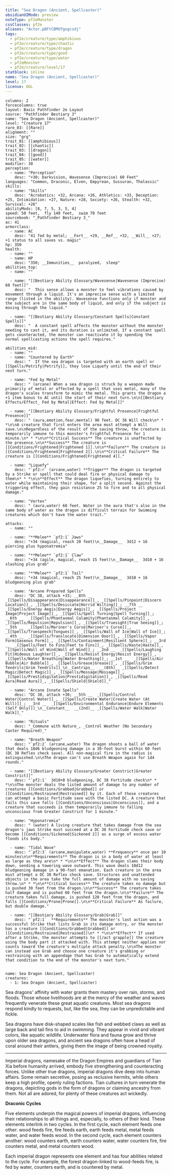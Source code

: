 ```yaml
---
title: "Sea Dragon (Ancient, Spellcaster)"
obsidianUIMode: preview
noteType: pf2eMonster
cssClasses: pf2e
aliases: "Actor.pBFtCBMUfgogcsdj" 
tags:
  - pf2e/creature/type/amphibious
  - pf2e/creature/type/chaotic
  - pf2e/creature/type/dragon
  - pf2e/creature/type/good
  - pf2e/creature/type/water
  - pf2eMonster
  - pf2e/creature/level/17
statblock: inline
name: "Sea Dragon (Ancient, Spellcaster)"
level: 17
license: OGL
---
```


```statblock
columns: 2
forcecolumns: true
layout: Basic Pathfinder 2e Layout
source: "Pathfinder Bestiary 3"
name: "Sea Dragon (Ancient, Spellcaster)"
level: "Creature 17"
rare_03: [[Rare]]
alignment: ""
size: "grg"
trait_01: [[amphibious]]
trait_02: [[chaotic]]
trait_03: [[dragon]]
trait_04: [[good]]
trait_05: [[water]]
modifier: 30
perception:
  - name: "Perception"
    desc: "+30; Darkvision, Wavesense (Imprecise) 60 Feet"
languages: "Common, Draconic, Elven, Empyrean, Sussuran, Thalassic"
skills:
  - name: "Skills"
    desc: "Acrobatics: +32, Arcana: +26, Athletics: +33, Deception: +25, Intimidation: +27, Nature: +28, Society: +26, Stealth: +32, Survival: +26"
abilityMods: [8, 7, 5, 3, 5, 4]
speed: 50 feet,  fly 140 feet,  swim 70 feet
sourcebook: "_Pathfinder Bestiary 3_"
ac: 41
armorclass:
  - name: AC
    desc: "41 fed by metal; __Fort__ +29, __Ref__ +32, __Will__ +27; +1 status to all saves vs. magic"
hp: 350
health:
  - name: ""
  - name: HP
    desc: "350; __Immunities__  paralyzed,  sleep"
abilities_top:
  - name: ""

  - name: "[[Bestiary Ability Glossary/Wavesense|Wavesense (Imprecise) 60 feet]]"
    desc: "  This sense allows a monster to feel vibrations caused by movement through a liquid. It's an imprecise sense with a limited range (listed in the ability). Wavesense functions only if monster and the subject are in the same body of liquid, and only if the subject is moving through the liquid."

  - name: "[[Bestiary Ability Glossary/Constant Spells|Constant Spells]]"
    desc: "  A constant spell affects the monster without the monster needing to cast it, and its duration is unlimited. If a constant spell gets counteracted, the monster can reactivate it by spending the normal spellcasting actions the spell requires."

abilities_mid:
  - name: ""
  - name: "Countered by Earth"
    desc: "  If the sea dragon is targeted with an earth spell or [[Spells/Petrify|Petrify]], they lose Liquefy until the end of their next turn."

  - name: "Fed by Metal"
    desc: " (arcane) When a sea dragon is struck by a weapon made primarily of metal or affected by a spell that uses metal, many of the dragon's scales transform to mimic the metal. This grants the dragon a +1 item bonus to AC until the start of their next turn.\n\n[[Bestiary Effects/Effect_ Fed by Metal|Effect: Fed by Metal]]"

  - name: "[[Bestiary Ability Glossary/Frightful Presence|Frightful Presence]]"
    desc: " (aura,emotion,fear,mental) 90 feet. DC 36 Will check\n* * *\n\nA creature that first enters the area must attempt a Will save.\n\nRegardless of the result of the saving throw, the creature is temporarily immune to this monster's Frightful Presence for 1 minute.\n* * *\n\n**Critical Success** The creature is unaffected by the presence.\n\n**Success** The creature is [[Conditions/Frightened|Frightened 1]].\n\n**Failure** The creature is [[Conditions/Frightened|Frightened 2]].\n\n**Critical Failure** The creature is [[Conditions/Frightened|Frightened 4]]."

  - name: "Liquefy"
    desc: "`pf2:r` (arcane,water) **Trigger** The dragon is targeted by a Strike or spell that could deal fire or physical damage to them\n* * *\n\n**Effect** The dragon liquefies, turning entirely to water while maintaining their shape, for a split second. Against the triggering effect, they gain resistance 25 to fire and to all physical damage."

  - name: "Vortex"
    desc: " (aura,water) 60 feet. Water in the aura that's also in the same body of water as the dragon is difficult terrain for Swimming creatures which don't have the water trait."

attacks:
  - name: ""

  - name: "**Melee** `pf2:1` Jaws"
    desc: "+34 (magical, reach 20 feet)\n__Damage__  3d12 + 16 piercing plus hyponatremia"

  - name: "**Melee** `pf2:1` Claw"
    desc: "+34 (agile, magical, reach 15 feet)\n__Damage__  3d10 + 16 slashing plus grab"

  - name: "**Melee** `pf2:1` Tail"
    desc: "+34 (magical, reach 25 feet)\n__Damage__  3d10 + 16 bludgeoning plus grab"

  - name: "Arcane Prepared Spells"
    desc: "DC 38, attack +33; __8th __  _[[Spells/Disappearance|Disappearance]]_, _[[Spells/Pinpoint|Discern Location]]_, _[[Spells/Desiccate|Horrid Wilting]]_; __7th __  _[[Spells/Energy Aegis|Energy Aegis]]_, _[[Spells/Project Image|Project Image]]_, _[[Spells/Spell Turning|Spell Turning]]_; __6th __  _[[Spells/Phantasmal Calamity|Phantasmal Calamity]]_, _[[Spells/Repulsion|Repulsion]]_, _[[Spells/Truesight|True Seeing]]_; __5th __  _[[Spells/Mariner's Curse|Mariner's Curse]]_, _[[Spells/Truespeech|Tongues]]_, _[[Spells/Wall of Ice|Wall of Ice]]_; __4th __  _[[Spells/Translocate|Dimension Door]]_, _[[Spells/Vapor Form|Gaseous Form]]_, _[[Spells/Containment|Resilient Sphere]]_; __3rd __  _[[Spells/Feet to Fins|Feet to Fins]]_, _[[Spells/Haste|Haste]]_, _[[Spells/Wall of Wind|Wall of Wind]]_; __2nd __  _[[Spells/Laughing Fit|Hideous Laughter]]_, _[[Spells/Resist Energy|Resist Energy]]_, _[[Spells/Water Breathing|Water Breathing]]_; __1st __  _[[Spells/Air Bubble|Air Bubble]]_, _[[Spells/Grease|Grease]]_, _[[Spells/Grim Tendrils|Grim Tendrils]]_\n__Cantrips__  __(8th)__ _[[Spells/Detect Magic|Detect Magic]]_, _[[Spells/Message|Message]]_, _[[Spells/Prestidigitation|Prestidigitation]]_, _[[Spells/Read Aura|Read Aura]]_, _[[Spells/Shield|Shield]]_"

  - name: "Arcane Innate Spells"
    desc: "DC 38, attack +30; __5th __  _[[Spells/Control Water|Control Water]]_, _[[Spells/Create Water|Create Water (At Will)]]_; __3rd __  _[[Spells/Environmental Endurance|Endure Elements (Self Only)]]_\n__Constant__  __(2nd)__ _[[Spells/Water Walk|Water Walk]]_"

  - name: "Rituals"
    desc: "_Commune with Nature_, _Control Weather (No Secondary Caster Required)_"

  - name: "Breath Weapon"
    desc: "`pf2:2` (arcane,water) The dragon shoots a ball of water that deals 18d6 bludgeoning damage in a 30-foot burst within 60 feet (DC 38 Reflex check save). All non-magical fire in the radius is extinguished.\n\nThe dragon can't use Breath Weapon again for 1d4 rounds."

  - name: "[[Bestiary Ability Glossary/Greater Constrict|Greater Constrict]]"
    desc: "`pf2:1`  3d10+8 bludgeoning, DC 38 Fortitude check\n* * *\n\nThe monster deals the listed amount of damage to any number of creatures [[Conditions/Grabbed|Grabbed]] or [[Conditions/Restrained|Restrained]] by it. Each of those creatures can attempt a basic Fortitude save with the listed DC. A creature that fails this save falls [[Conditions/Unconscious|Unconscious]], and a creature that succeeds is then temporarily immune to falling unconscious from Greater Constrict for 1 minute."

  - name: "Hyponatremia"
    desc: " (water) A living creature that takes damage from the sea dragon's jaws Strike must succeed at a DC 38 Fortitude check save or become [[Conditions/Sickened|Sickened 2]] as a surge of excess water floods its body."

  - name: "Tidal Wave"
    desc: "`pf2:3` (arcane,manipulate,water) **Frequency** once per 10 minutes\n\n**Requirements** The dragon is in a body of water at least as large as they are\n* * *\n\n**Effect** The dragon slams their body down, sending a towering wave outward. This wave deals 10d12 bludgeoning damage in a 90-foot emanation. Each creature in the area must attempt a DC 38 Reflex check save. Structures and unattended objects in the area take the full amount of damage with no saving throw.\n* * *\n\n**Critical Success** The creature takes no damage but is pushed 30 feet from the dragon.\n\n**Success** The creature takes half damage and is pushed 60 feet from the dragon.\n\n**Failure** The creature takes full damage, is pushed 120 feet from the dragon, and falls [[Conditions/Prone|Prone]].\n\n**Critical Failure** As failure, but double damage."

  - name: "[[Bestiary Ability Glossary/Grab|Grab]]"
    desc: "`pf2:1`  **Requirements** The monster's last action was a successful Strike that lists Grab in its damage entry, or the monster has a creature [[Conditions/Grabbed|Grabbed]] or [[Conditions/Restrained|Restrained]]\n* * *\n\n**Effect** If used after a Strike, the monster attempts to [[/act grapple]] the creature using the body part it attacked with. This attempt neither applies nor counts toward the creature's multiple attack penalty.\n\nThe monster can instead use Grab and choose one creature it's grabbing or restraining with an appendage that has Grab to automatically extend that condition to the end of the monster's next turn."
 
```

```encounter-table
name: Sea Dragon (Ancient, Spellcaster)
creatures:
  - 1: Sea Dragon (Ancient, Spellcaster)
```



Sea dragons' affinity with water grants them mastery over rain, storms, and floods. Those whose livelihoods are at the mercy of the weather and waves frequently venerate these great aquatic creatures. Most sea dragons respond kindly to requests, but, like the sea, they can be unpredictable and fickle.

Sea dragons have disk-shaped scales like fish and webbed claws as well as large back and tail fins to aid in swimming. They appear in vivid and vibrant colors, like aquatic wildlife. Underwater flora and fauna grow and thrive upon older sea dragons, and ancient sea dragons often have a head of coral around their antlers, giving them the image of being crowned royalty.

* * *

Imperial dragons, namesake of the Dragon Empires and guardians of Tian Xia before humanity arrived, embody five strengthening and counteracting forces. Unlike other true dragons, imperial dragons dive deep into human affairs. Some remain secretive, posing as reclusive hermits, while others keep a high profile, openly ruling factions. Tian cultures in turn venerate the dragons, depicting gods in the form of dragons or claiming ancestry from them. Not all are adored, for plenty of these creatures act wickedly.

**Draconic Cycles**

Five elements underpin the magical powers of imperial dragons, influencing their relationships to all things and, especially, to others of their kind. These elements interlink in two cycles. In the first cycle, each element feeds one other: wood feeds fire, fire feeds earth, earth feeds metal, metal feeds water, and water feeds wood. In the second cycle, each element counters another: wood counters earth, earth counters water, water counters fire, fire counters metal, and metal counters wood.

Each imperial dragon represents one element and has four abilities related to the cycle. For example, the forest dragon-linked to wood-feeds fire, is fed by water, counters earth, and is countered by metal.
